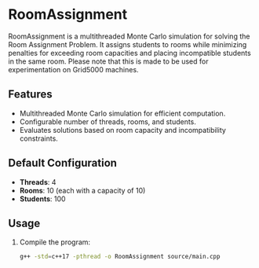 # RoomAssignment

RoomAssignment is a multithreaded Monte Carlo simulation for solving the Room Assignment Problem. It assigns students to rooms while minimizing penalties for exceeding room capacities and placing incompatible students in the same room.
Please note that this is made to be used for experimentation on Grid5000 machines.

## Features
- Multithreaded Monte Carlo simulation for efficient computation.
- Configurable number of threads, rooms, and students.
- Evaluates solutions based on room capacity and incompatibility constraints.

## Default Configuration
- **Threads**: 4  
- **Rooms**: 10 (each with a capacity of 10)  
- **Students**: 100  

## Usage
1. Compile the program:
   ```sh
   g++ -std=c++17 -pthread -o RoomAssignment source/main.cpp
